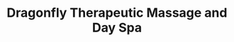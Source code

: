 ---
title: "Dragonfly Therapeutic Massage and Day Spa"
url: /state-college/dragonfly-therapeutic-massage-and-day-spa/
shop: massage
---